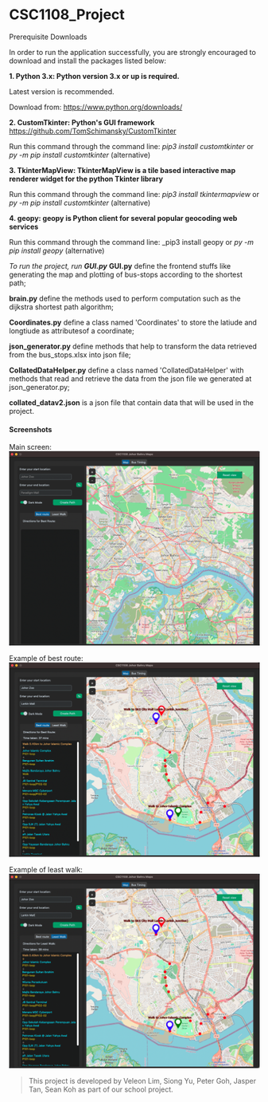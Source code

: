 # CSC1108_Project
Prerequisite Downloads

In order to run the application successfully, you are strongly encouraged to download and install the packages listed below:

**1. Python 3.x: Python version 3.x or up is required.**

Latest version is recommended.

Download from: https://www.python.org/downloads/

**2. CustomTkinter: Python's GUI framework**
https://github.com/TomSchimansky/CustomTkinter

Run this command through the command line:
_pip3 install customtkinter_ or _py -m pip install customtkinter_ (alternative)

**3. TkinterMapView: TkinterMapView is a tile based interactive map renderer widget for the python Tkinter library**

Run this command through the command line:
_pip3 install tkintermapview_ or _py -m pip install customtkinter_ (alternative)

**4. geopy: geopy is Python client for several popular geocoding web services**

Run this command through the command line:
_pip3 install geopy or _py -m pip install geopy_ (alternative)


_To run the project, run **GUI.py**_
**GUI.py** define the frontend stuffs like generating the map and plotting of bus-stops according to the shortest path;

**brain.py** define the methods used to perform computation such as the dijkstra shortest path algorithm;

**Coordinates.py** define a class named 'Coordinates' to store the latiude and longtiude as attributesof a coordinate;

**json_generator.py** define methods that help to transform the data retrieved from the bus_stops.xlsx into json file;

**CollatedDataHelper.py** define a class named 'CollatedDataHelper' with methods that read and retrieve the data from the json file we generated at json_generator.py;

**collated_datav2.json** is a json file that contain data that will be used in the project.

#### Screenshots
Main screen:
![Main Screen](20230417165009.png)

Example of best route:
![Output 1](20230417165156.png)

Example of least walk:
![Output 2](20230417165250.png)




> This project is developed by Veleon Lim, Siong Yu, Peter Goh, Jasper Tan, Sean Koh as part of our school project.